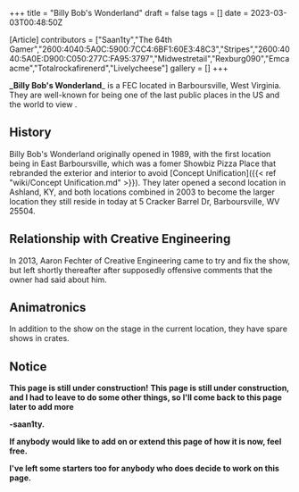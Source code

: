 +++
title = "Billy Bob's Wonderland"
draft = false
tags = []
date = 2023-03-03T00:48:50Z

[Article]
contributors = ["Saan1ty","The 64th Gamer","2600:4040:5A0C:5900:7CC4:6BF1:60E3:48C3","Stripes","2600:4040:5A0E:D900:C050:277C:FA95:3797","Midwestretail","Rexburg090","Emcaacme","Totalrockafirenerd","Livelycheese"]
gallery = []
+++


**_Billy Bob's Wonderland**_ is a FEC located in Barboursville, West Virginia. They are well-known for being one of the last public places in the US and the world to view . 

## History ##

Billy Bob's Wonderland originally opened in 1989, with the first location being in East Barboursville, which was a fomer Showbiz Pizza Place that rebranded the exterior and interior to avoid [Concept Unification]({{< ref "wiki/Concept Unification.md" >}}). They later opened a second location in Ashland, KY, and both locations combined in 2003 to become the larger location they still reside in today at 5 Cracker Barrel Dr, Barboursville, WV 25504.

## Relationship with Creative Engineering ##
In 2013, Aaron Fechter of Creative Engineering came to try and fix the show, but left shortly thereafter after supposedly offensive comments that the owner had said about him.

## Animatronics ##
In addition to the show on the stage in the current location, they have spare shows in crates.

## Notice ##
 **This page is still under construction!**
**This page is still under construction, and I had to leave to do some other things, so I'll come back to this page later to add more**

**-saan1ty.**

**If anybody would like to add on or extend this page of how it is now, feel free.**

**I've left some starters too for anybody who does decide to work on this page.**